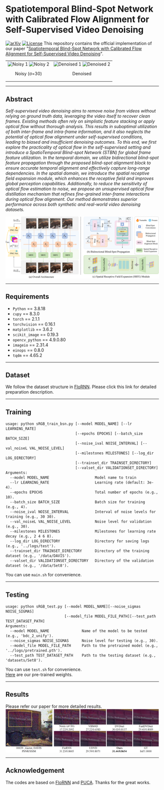 # Spatiotemporal Blind-Spot Network with Calibrated Flow Alignment for Self-Supervised Video Denoising
[![arXiv](https://img.shields.io/badge/arXiv-1234.5678-b31b1b.svg)](https://arxiv.org/abs/1234.5678)
[![License](https://img.shields.io/github/license/ZKCCZ/STBN)](https://github.com/ZKCCZ/STBN/blob/main/LICENSE)
This repository contains the official implementation of our paper "[Spatiotemporal Blind-Spot Network with Calibrated Flow Alignment for Self-Supervised Video Denoising](https://arxiv.org/abs/2412.11820)".

<div align="center">
  <table>
    <tr>
      <td align="center">
        <img src="imgs/noisy_video_down2_touchdown.gif" alt="Noisy 1" width="300px">
        <img src="imgs/noisy_video_down2.gif" alt="Noisy 2" width="300px">
        <p>Noisy (σ=30)</p>
      </td>
      <td align="center">
        <img src="imgs/denoised_video_down2_touchdown.gif" alt="Denoised 1" width="300px">
        <img src="imgs/denoised_video_down2.gif" alt="Denoised 2" width="300px">
        <p>Denoised</p>
      </td>
    </tr>
  </table>
</div>


---

## Abstract

_Self-supervised video denoising aims to remove noise from videos without relying on ground truth data, leveraging the video itself to recover clean frames. Existing methods often rely on simplistic feature stacking or apply optical flow without thorough analysis. This results in suboptimal utilization of both inter-frame and intra-frame information, and it also neglects the potential of optical flow alignment under self-supervised conditions, leading to biased and insufficient denoising outcomes. To this end, we first explore the practicality of optical flow in the self-supervised setting and introduce a SpatioTemporal Blind-spot Network (STBN) for global frame feature utilization. In the temporal domain, we utilize bidirectional blind-spot feature propagation through the proposed blind-spot alignment block to ensure accurate temporal alignment and effectively capture long-range dependencies. In the spatial domain, we introduce the spatial receptive field expansion module, which enhances the receptive field and improves global perception capabilities. Additionally, to reduce the sensitivity of optical flow estimation to noise, we propose an unsupervised optical flow distillation mechanism that refines fine-grained inter-frame interactions during optical flow alignment. Our method demonstrates superior performance across both synthetic and real-world video denoising datasets._

![arch_00](./imgs/arch.png)

---

## Requirements

- `Python` == 3.8.18
- `cupy` == 8.3.0
- `torch` == 2.1.1
- `torchvision` == 0.16.1
- `matplotlib` == 3.6.2
- `scikit_image` == 0.19.3
- `opencv_python` == 4.9.0.80
- `imageio` == 2.31.4
- `einops` == 0.8.0
- `tqdm` == 4.65.2

---

## Dataset

We follow the dataset structure in [FloRNN](https://github.com/nagejacob/FloRNN). Please click this link for detailed preparation description.

---

## Training

```
usage: python sRGB_train_bsn.py [--model MODEL_NAME] [--lr LEARNING_RATE]
                                [--epochs EPOCHS] [--batch_size BATCH_SIZE]
                                [--noise_ival NOISE_INTERVAL] [--val_noiseL VAL_NOISE_LEVEL]
                                [--milestones MILESTONES] [--log_dir LOG_DIRECTORY]
                                [--trainset_dir TRAINSET_DIRECTORY]
                                [--valset_dir VALIDATIONSET_DIRECTORY]
Arguments:
  --model MODEL_NAME                     Model name to train
  --lr LEARNING_RATE                     Learning rate (default: 3e-4).
  --epochs EPOCHS                        Total number of epochs (e.g., 10).
  --batch_size BATCH_SIZE                Batch size for training (e.g., 4).
  --noise_ival NOISE_INTERVAL            Interval of noise levels for training (e.g., 30 30).
  --val_noiseL VAL_NOISE_LEVEL           Noise level for validation (e.g., 30).
  --milestones MILESTONES                Milestones for learning rate decay (e.g., 2 4 6 8).
  --log_dir LOG_DIRECTORY                Directory for saving logs (e.g., '../logs/test').
  --trainset_dir TRAINSET_DIRECTORY      Directory of the training dataset (e.g., '/data/DAVIS').
  --valset_dir VALIDATIONSET_DIRECTORY   Directory of the validation dataset (e.g., '/data/Set8').
```

You can use `main.sh` for convenience.

---

## Testing

```
usage: python sRGB_test.py [--model MODEL_NAME][--noise_sigmas NOISE_SIGMAS]
                           [--model_file MODEL_FILE_PATH][--test_path TEST_DATASET_PATH]
Arguments:
  --model MODEL_NAME               Name of the model to be tested (e.g., 'bdc_2_unify').
  --noise_sigmas NOISE_SIGMAS      Noise level for testing (e.g., 30).
  --model_file MODEL_FILE_PATH     Path to the pretrained model (e.g., '../logs/pretrained.pth').
  --test_path TEST_DATASET_PATH    Path to the testing dataset (e.g., 'datasets/Set8').
```

You can use `test.sh` for convenience.  
[Here](https://drive.google.com/file/d/1-BohoNxvqclkz-8ZphxQKCJnuMhwfEQp/view?usp=sharing) are our pre-trained weights.

---

## Results

Please refer our paper for more detailed results.
![arch_00](./imgs/comp.png)

---

## Acknowledgement

The codes are based on [FloRNN](https://github.com/nagejacob/FloRNN) and [PUCA](https://github.com/HyemiEsme/PUCA/). Thanks for the great works.

